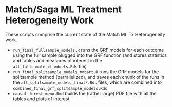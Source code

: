 
# Match/Saga ML Treatment Heterogeneity Work


These scripts comprise the current state of the Match ML Tx Heterogeneity work.

- `run_final_fullsample_models.R` runs the GRF models for each outcome using the full sample plugged into the GRF function (and stores statistics and tables and measures of interest in the `all_fullsample_cf_mdoels.Rds` file)
- `run_final_splitsample_models_nobart.R` runs the GRF models for the splitsample method (parrallelized), and saves each chunk of the runs in the `all_splitsample_models_final*.Rds` files, which are combined into `combined_final_grf_splitsample_models.Rds`
- `causal_forest_memo.Rmd` builds the (rather large) PDF file with all the tables and plots of interest




